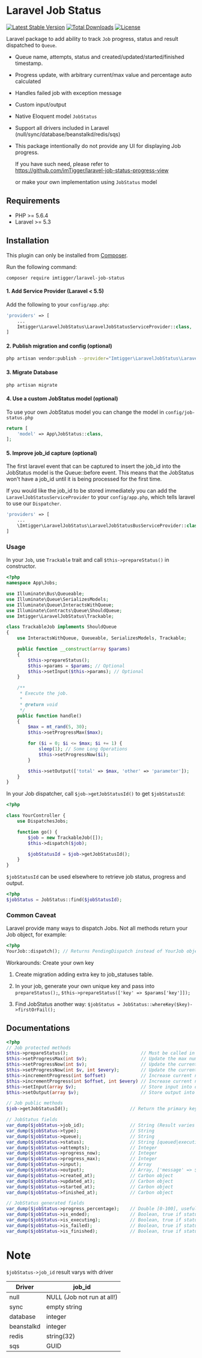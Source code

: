 # Laravel Job Status

[![Latest Stable Version](https://poser.pugx.org/imTigger/laravel-job-status/v/stable)](https://packagist.org/packages/imTigger/laravel-job-status)
[![Total Downloads](https://poser.pugx.org/imTigger/laravel-job-status/downloads)](https://packagist.org/packages/imTigger/laravel-job-status)
[![License](https://poser.pugx.org/imTigger/laravel-job-status/license)](https://packagist.org/packages/imTigger/laravel-job-status)


Laravel package to add ability to track `Job` progress, status and result dispatched to `Queue`.

- Queue name, attempts, status and created/updated/started/finished timestamp.
- Progress update, with arbitrary current/max value and percentage auto calculated
- Handles failed job with exception message
- Custom input/output
- Native Eloquent model `JobStatus`
- Support all drivers included in Laravel (null/sync/database/beanstalkd/redis/sqs)

- This package intentionally do not provide any UI for displaying Job progress.

  If you have such need, please refer to https://github.com/imTigger/laravel-job-status-progress-view  
  
  or make your own implementation using `JobStatus` model

## Requirements

- PHP >= 5.6.4
- Laravel >= 5.3

## Installation

This plugin can only be installed from [Composer](https://getcomposer.org/).

Run the following command:
```
composer require imtigger/laravel-job-status
```

#### 1. Add Service Provider (Laravel < 5.5)

Add the following to your `config/app.php`:

```php
'providers' => [
    ...
    Imtigger\LaravelJobStatus\LaravelJobStatusServiceProvider::class,
]
```

#### 2. Publish migration and config (optional)

```bash
php artisan vendor:publish --provider="Imtigger\LaravelJobStatus\LaravelJobStatusServiceProvider"
```

#### 3. Migrate Database

```bash
php artisan migrate
```

#### 4. Use a custom JobStatus model (optional)

To use your own JobStatus model you can change the model in `config/job-status.php`

```php
return [
    'model' => App\JobStatus::class,
];

```

#### 5. Improve job_id capture (optional)

The first laravel event that can be captured to insert the job_id into the JobStatus model is the Queue::before event. This means that the JobStatus won't have a job_id until it is being processed for the first time.

If you would like the job_id to be stored immediately you can add the `LaravelJobStatusServiceProvider` to your `config/app.php`, which tells laravel to use our `Dispatcher`.
```php
'providers' => [
    ...
    \Imtigger\LaravelJobStatus\LaravelJobStatusBusServiceProvider::class,,
]
```

### Usage

In your `Job`, use `Trackable` trait and call `$this->prepareStatus()` in constructor.

```php
<?php
namespace App\Jobs;

use Illuminate\Bus\Queueable;
use Illuminate\Queue\SerializesModels;
use Illuminate\Queue\InteractsWithQueue;
use Illuminate\Contracts\Queue\ShouldQueue;
use Imtigger\LaravelJobStatus\Trackable;

class TrackableJob implements ShouldQueue
{
    use InteractsWithQueue, Queueable, SerializesModels, Trackable;

    public function __construct(array $params)
    {
        $this->prepareStatus();
        $this->params = $params; // Optional
        $this->setInput($this->params); // Optional
    }

    /**
     * Execute the job.
     *
     * @return void
     */
    public function handle()
    {
        $max = mt_rand(5, 30);
        $this->setProgressMax($max);

        for ($i = 0; $i <= $max; $i += 1) {
            sleep(1); // Some Long Operations
            $this->setProgressNow($i);
        }

        $this->setOutput(['total' => $max, 'other' => 'parameter']);
    }
}

```

In your Job dispatcher, call `$job->getJobStatusId()` to get `$jobStatusId`:

```php
<?php

class YourController {
    use DispatchesJobs;

    function go() {
        $job = new TrackableJob([]);
        $this->dispatch($job);

        $jobStatusId = $job->getJobStatusId();
    }
}
```

`$jobStatusId` can be used elsewhere to retrieve job status, progress and output.

```php
<?php
$jobStatus = JobStatus::find($jobStatusId);
```
### Common Caveat

Laravel provide many ways to dispatch Jobs. Not all methods return your Job object, for example:

```php
<?php
YourJob::dispatch(); // Returns PendingDispatch instead of YourJob object, leaving no way to retrive `$job->getJobStatusId();`
```

Workarounds: Create your own key

1. Create migration adding extra key to job_statuses table.

2. In your job, generate your own unique key and pass into `prepareStatus();`, `$this->prepareStatus(['key' => $params['key']]);`

3. Find JobStatus another way: `$jobStatus = JobStatus::whereKey($key)->firstOrFail();`

## Documentations

```php
<?php
// Job protected methods
$this->prepareStatus();                           // Must be called in constructor before any other methods
$this->setProgressMax(int $v);                    // Update the max number of progress
$this->setProgressNow(int $v);                    // Update the current number progress
$this->setProgressNow(int $v, int $every);        // Update the current number progress, write to database only when $v % $every == 0
$this->incrementProgress(int $offset)             // Increase current number progress by $offset
$this->incrementProgress(int $offset, int $every) // Increase current number progress by $offset, write to database only when $v % $every == 0
$this->setInput(array $v);                        // Store input into database
$this->setOutput(array $v);                       // Store output into database (Typically the run result)

// Job public methods
$job->getJobStatusId();                       // Return the primary key of JobStatus (To retrieve status later)

// JobStatus fields
var_dump($jobStatus->job_id);                 // String (Result varies with driver, see note)
var_dump($jobStatus->type);                   // String
var_dump($jobStatus->queue);                  // String
var_dump($jobStatus->status);                 // String [queued|executing|finished|failed]
var_dump($jobStatus->attempts);               // Integer
var_dump($jobStatus->progress_now);           // Integer
var_dump($jobStatus->progress_max);           // Integer
var_dump($jobStatus->input);                  // Array
var_dump($jobStatus->output);                 // Array, ['message' => $exception->getMessage()] if job failed
var_dump($jobStatus->created_at);             // Carbon object
var_dump($jobStatus->updated_at);             // Carbon object
var_dump($jobStatus->started_at);             // Carbon object
var_dump($jobStatus->finished_at);            // Carbon object

// JobStatus generated fields
var_dump($jobStatus->progress_percentage);    // Double [0-100], useful for displaying progress bar
var_dump($jobStatus->is_ended);               // Boolean, true if status == finished || status == failed
var_dump($jobStatus->is_executing);           // Boolean, true if status == executing
var_dump($jobStatus->is_failed);              // Boolean, true if status == failed
var_dump($jobStatus->is_finished);            // Boolean, true if status == finished
```

# Note 

`$jobStatus->job_id` result varys with driver

| Driver     | job_id
| ---------- | --------
| null       | NULL (Job not run at all!)
| sync       | empty string
| database   | integer
| beanstalkd | integer 
| redis      | string(32)
| sqs        | GUID 
